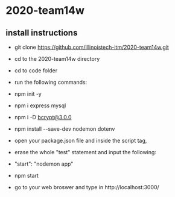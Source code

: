 # 2020-team14w 

## install instructions

- git clone https://github.com/illinoistech-itm/2020-team14w.git
- cd to the 2020-team14w directory
- cd to code folder
- run the following commands:
- npm init -y
- npm i express mysql
- npm i -D bcrypt@3.0.0
- npm install --save-dev nodemon dotenv 


- open your package.json file and inside the script tag,
- erase the whole "test" statement and input the following:
- "start": "nodemon app"

- npm start
- go to your web broswer and type in http://localhost:3000/